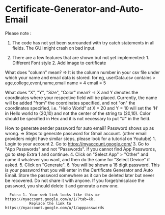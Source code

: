 # Certificate-Generator-and-Auto-Email

Please note :
  1. The code has not yet been surrounded with try catch statements in all fields. The GUI might crash on bad input.
  
  2. There are a few features that are shown but not yet implemented:
    1. Different Font style
    2. Add image to certificate
    
What does "column" mean?
=> It is the column number in your csv file under which your name and email data is stored.
  for eg, 
          userData.csv contains > age,college,event,name,email
          name = 4
          email = 5

What does "X", "Y", "Size", "Color" mean?
=> X and Y denotes the coordinates where your respective field will be placed. Currently, the name will be added "from" the coordinates specified, and not "on" the coordinates specified, i.e. "Hello World" at X = 20 and Y = 10 will set the 'H' in Hello world to (20,10) and not the center of the string to (20,10).
   Color should be specified in Hex and it is not necessary to put "#" in the field.
   
How to generate sender password for auto email?
Password shows up as wrong.
=> Steps to generate password for Gmail account. (other email providers might have similar steps, please look for a tutorial on Youtube)
      1. Login to your account
      2. Go to https://myaccount.google.com/
      3. Go to "App Passwords" and not "Passwords". If you cannot find App Passwords, go to step Extra 1 and continue.
      4. Click on "Select App" > "Other" and name it whatever you want, and then do the same for "Select Device" if asked.
      5. Click on "Generate".
      6. You will be shown a 16 digit password.
         This is your password that you will enter in the Certificate Generator and Auto Email. Store the password somewhere as it can be deleted later but never be recovered. Do not share it with anyone. If you forget/misplace the password, you should delete it and generate a new one.
      
      Extra 1. Your web link looks like this => https://myaccount.google.com/u/1/?tab=kk.
               Replace the link to https://myaccount.google.com/u/1/apppasswords
                          

